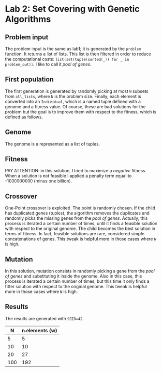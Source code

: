 # Lab 2: Set Covering with Genetic Algorithms

## Problem input
The problem input is the same as lab1; it is generated by the `problem` function.
It returns a list of lists. This list is then filtered in order to reduce the computational costs: `list(set(tuple(sorted(_)) for _ in problem_out))`.
I like to call it _pool of genes_.
## First population
The first generation is generated by randomly picking at most `N` subsets from `all_lists`, where `N` is the problem size.
Finally, each element is converted into an `Individual`, which is a named tuple defined with a genome and a fitness value.
Of course, these are bad solutions for the problem but the goal is to improve them with respect to the fitness, which is defined as follows.
## Genome
The genome is a represented as a list of tuples. 
## Fitness
PAY ATTENTION: in this solution, I tried to maximize a _negative_ fitness.
When a solution is not feasible I applied a penalty term equal to -1000000000 (minus one billion).
## Crossover
One-Point crossover is exploited. The point is randomly chosen. If the child has duplicated genes (tuples), the algorithm removes the duplicates and randomly picks the missing genes from the _pool of genes_. 
Actually, this process is iterated a certain number of times, until it finds a feasible solution with respect to the original genome. The child becomes the best solution in terms of fitness. In fact, feasible solutions are rare, considered simple concatenations of genes. This tweak is helpful more in those cases where `N` is high.
## Mutation
In this solution, mutation consists in randomly picking a gene from the _pool of genes_ and substituting it inside the genome.
Also in this case, this process is iterated a certain number of times, but this time it only finds a fitter solution with respect to the original genome. This tweak is helpful more in those cases where `N` is high.
## Results

The results are generated with `SEED=42`.

|**N**| **n.elements (w)** |
|-----|--------------------|
| 5   | 5                  |
| 10  | 10                 |
| 20  | 27                 |
| 100 | 192                |
